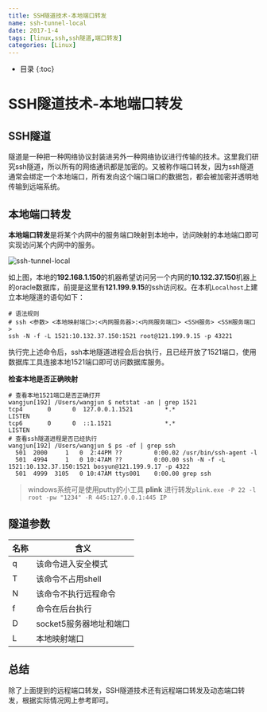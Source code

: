 ```yaml
---
title: SSH隧道技术-本地端口转发
name: ssh-tunnel-local
date: 2017-1-4
tags: [linux,ssh,ssh隧道,端口转发]
categories: [Linux]
---
```



* 目录
{:toc}

# SSH隧道技术-本地端口转发

## SSH隧道

隧道是一种把一种网络协议封装进另外一种网络协议进行传输的技术。这里我们研究ssh隧道，所以所有的网络通讯都是加密的。又被称作端口转发，因为ssh隧道通常会绑定一个本地端口，所有发向这个端口端口的数据包，都会被加密并透明地传输到远端系统。

## 本地端口转发

**本地端口转发**是将某个内网中的服务端口映射到本地中，访问映射的本地端口即可实现访问某个内网中的服务。

![ssh-tunnel-local](http://ohdpyqlwy.bkt.clouddn.com/local-ssh-tunnel.png)

如上图，本地的**192.168.1.150**的机器希望访问另一个内网的**10.132.37.150**机器上的oracle数据库，前提是这里有**121.199.9.15**的ssh访问权。在本机`Localhost`上建立本地隧道的语句如下：

```shell
# 语法规则
# ssh <参数> <本地映射端口>:<内网服务器>:<内网服务端口> <SSH服务> <SSH服务端口>
ssh -N -f -L 1521:10.132.37.150:1521 root@121.199.9.15 -p 43221
```

执行完上述命令后，ssh本地隧道进程会后台执行，且已经开放了1521端口，使用数据库工具连接本地1521端口即可访问数据库服务。

**检查本地是否正确映射**

```shell
# 查看本地1521端口是否正确打开
wangjun[192] /Users/wangjun $ netstat -an | grep 1521
tcp4       0      0  127.0.0.1.1521         *.*                    LISTEN
tcp6       0      0  ::1.1521               *.*                    LISTEN
# 查看ssh隧道进程是否已经执行
wangjun[192] /Users/wangjun $ ps -ef | grep ssh
  501  2000     1   0  2:44PM ??         0:00.02 /usr/bin/ssh-agent -l
  501  4994     1   0 10:47AM ??         0:00.00 ssh -N -f -L 1521:10.132.37.150:1521 bosyun@121.199.9.17 -p 4322
  501  4999  3105   0 10:47AM ttys001    0:00.00 grep ssh
```

> windows系统可是使用putty的小工具 **plink** 进行转发`plink.exe -P 22 -l root -pw "1234" -R 445:127.0.0.1:445 IP`

## 隧道参数

|名称|含义|
|--|--|
|q|该命令进入安全模式|
|T|该命令不占用shell|
|N|该命令不执行远程命令|
|f|命令在后台执行|
|D|socket5服务器地址和端口|
|L|本地映射端口|

## 总结

除了上面提到的远程端口转发，SSH隧道技术还有远程端口转发及动态端口转发，根据实际情况网上参考即可。